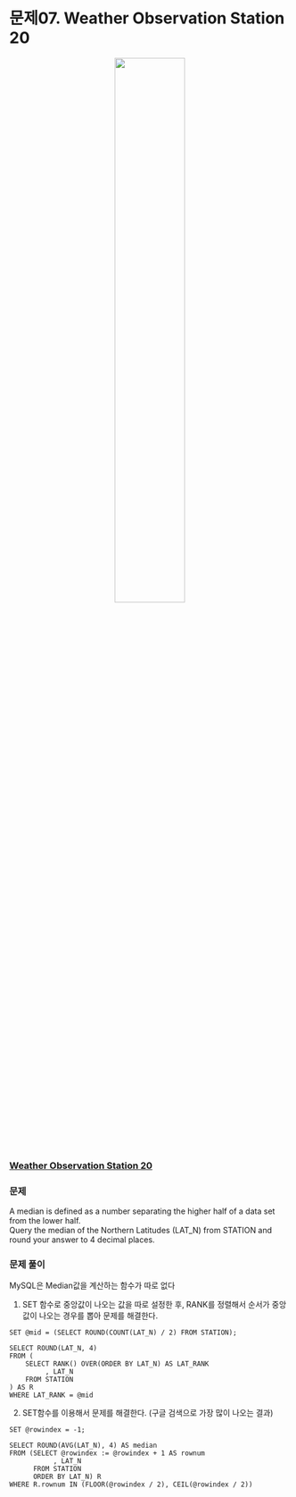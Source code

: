 # 문제07. Weather Observation Station 20
<center><img src="https://img1.daumcdn.net/thumb/R1280x0/?scode=mtistory2&fname=https%3A%2F%2Fblog.kakaocdn.net%2Fdn%2FnsLDz%2Fbtq9pEgSXZt%2FmaxivgDvI78FL4oxtqs721%2Fimg.png" width="50%" height="50%"></center>

### [Weather Observation Station 20](https://www.hackerrank.com/challenges/weather-observation-station-20/problem?isFullScreen=true)

### 문제
A median is defined as a number separating the higher half of a data set from the lower half. <br>
Query the median of the Northern Latitudes (LAT_N) from STATION and round your answer to 4 decimal places.<br>



### 문제 풀이
MySQL은 Median값을 계산하는 함수가 따로 없다<br>
1. SET 함수로 중앙값이 나오는 값을 따로 설정한 후, RANK를 정렬해서 순서가 중앙값이 나오는 경우를 뽑아 문제를 해결한다.
```Mysql
SET @mid = (SELECT ROUND(COUNT(LAT_N) / 2) FROM STATION);

SELECT ROUND(LAT_N, 4)
FROM (
    SELECT RANK() OVER(ORDER BY LAT_N) AS LAT_RANK
         , LAT_N
    FROM STATION
) AS R
WHERE LAT_RANK = @mid
```
2. SET함수를 이용해서 문제를 해결한다. (구글 검색으로 가장 많이 나오는 결과)
```Mysql
SET @rowindex = -1;

SELECT ROUND(AVG(LAT_N), 4) AS median
FROM (SELECT @rowindex := @rowindex + 1 AS rownum
           , LAT_N
      FROM STATION
      ORDER BY LAT_N) R
WHERE R.rownum IN (FLOOR(@rowindex / 2), CEIL(@rowindex / 2))
```

